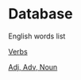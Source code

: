 # Database

English words list

[Verbs](https://github.com/monolithpl/verb.forms.dictionary)

[Adj, Adv, Noun](http://www.ashley-bovan.co.uk/words/partsofspeech.html)